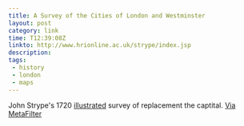 ```yaml
---
title: A Survey of the Cities of London and Westminster
layout: post
category: link
time: T12:39:08Z
linkto: http://www.hrionline.ac.uk/strype/index.jsp
description: 
tags:
 - history
 - london
 - maps
---
```


John Strype's 1720 [illustrated](http://www.hrionline.ac.uk/strype/figures.shtml) survey of replacement the captital. [Via MetaFilter](http://www.metafilter.com/90690/John-Strypes-Survey-of-London-1720)
